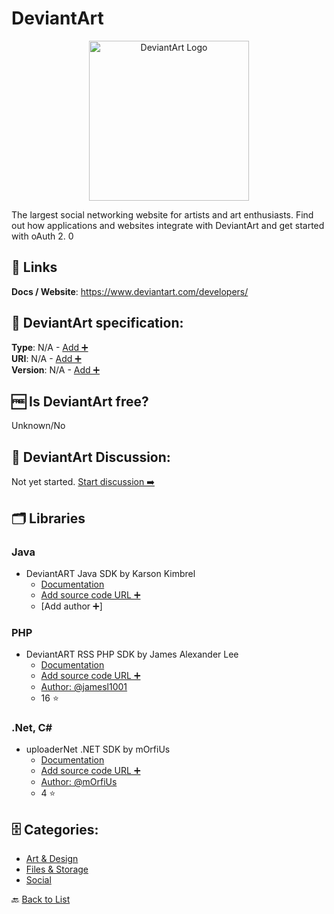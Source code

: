 # DeviantArt
<p align="center">
    <img width="256" src="https://raw.githubusercontent.com/apis-list/apis-list/main/apis/deviantart/logo_256x256.png" alt="DeviantArt Logo"/>
</p>
The largest social networking website for artists and art enthusiasts. Find out how applications and websites integrate with DeviantArt and get started with oAuth 2. 0

##  🔗 Links
**Docs / Website**: https://www.deviantart.com/developers/

## 🧬 DeviantArt specification:
**Type**: N/A - [Add ➕](https://github.com/apis-list/apis-list/edit/main/apis-list.yaml)  
**URI**: N/A - [Add ➕](https://github.com/apis-list/apis-list/edit/main/apis-list.yaml)  
**Version**: N/A - [Add ➕](https://github.com/apis-list/apis-list/edit/main/apis-list.yaml)

## 🆓 Is DeviantArt free?
 Unknown/No 

## 💬 DeviantArt Discussion:
Not yet started. [Start discussion ➡️](https://github.com/apis-list/apis-list/discussions/new)

## 🗂️ Libraries
### Java
- DeviantART Java SDK by Karson Kimbrel
    - [Documentation](https://github.com/KarsonKimbrel/DeviantArt-OAuth2-Java)
    - [Add source code URL ➕]()
    - [Add author ➕]

### PHP
- DeviantART RSS PHP SDK by James Alexander Lee
    - [Documentation](https://github.com/jamesl1001/deviantART-API)
    - [Add source code URL ➕]()
    - [Author: @jamesl1001](https://github.com/jamesl1001)
    - 16 ⭐

### .Net, C#
- uploaderNet .NET SDK by mOrfiUs
    - [Documentation](https://github.com/mOrfiUs/uploaderNet)
    - [Add source code URL ➕]()
    - [Author: @mOrfiUs](https://github.com/mOrfiUs)
    - 4 ⭐


## 🗄️ Categories:
- [Art & Design](https://github.com/apis-list/apis-list#art--design-)
- [Files & Storage](https://github.com/apis-list/apis-list#files--storage-)
- [Social](https://github.com/apis-list/apis-list#social-)

🔙  [Back to List](https://github.com/apis-list/apis-list)
